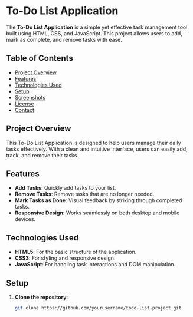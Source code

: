 # To-Do List Application

The **To-Do List Application** is a simple yet effective task management tool built using HTML, CSS, and JavaScript. This project allows users to add, mark as complete, and remove tasks with ease.

## Table of Contents
- [Project Overview](#project-overview)
- [Features](#features)
- [Technologies Used](#technologies-used)
- [Setup](#setup)
- [Screenshots](#screenshots)
- [License](#license)
- [Contact](#contact)

## Project Overview

This To-Do List Application is designed to help users manage their daily tasks effectively. With a clean and intuitive interface, users can easily add, track, and remove their tasks.

## Features

- **Add Tasks**: Quickly add tasks to your list.
- **Remove Tasks**: Remove tasks that are no longer needed.
- **Mark Tasks as Done**: Visual feedback by striking through completed tasks.
- **Responsive Design**: Works seamlessly on both desktop and mobile devices.

## Technologies Used

- **HTML5**: For the basic structure of the application.
- **CSS3**: For styling and responsive design.
- **JavaScript**: For handling task interactions and DOM manipulation.

## Setup

1. **Clone the repository**:
   ```bash
   git clone https://github.com/yourusername/todo-list-project.git
